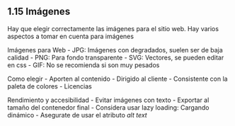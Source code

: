 ## 1.15 Imágenes

Hay que elegir correctamente las imágenes para el sitio web. Hay varios
aspectos a tomar en cuenta para imágenes

Imágenes para Web - JPG: Imágenes con degradados, suelen ser de baja
calidad - PNG: Para fondo transparente - SVG: Vectores, se pueden editar
en css - GIF: No se recomienda si son muy pesados

Como elegir - Aporten al contenido - Dirigido al cliente - Consistente
con la paleta de colores - Licencias

Rendimiento y accesibilidad - Evitar imágenes con texto - Exportar al
tamaño del contenedor final - Considera usar lazy loading: Cargando
dinámico - Asegurate de usar el atributo *alt text*

